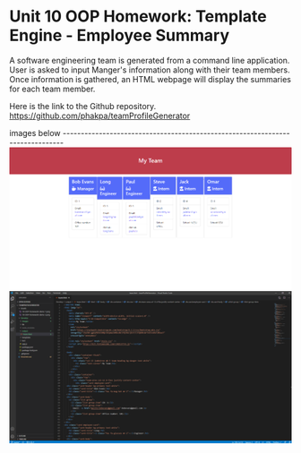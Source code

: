 # Unit 10 OOP Homework: Template Engine - Employee Summary

A software engineering team is generated from a command line application. User is asked to input Manger's information along with their team members. Once information is gathered, an HTML webpage will display the summaries for each team member.

Here is the link to the Github repository. https://github.com/phakpa/teamProfileGenerator

images below ------------------------------------------------------------------------------
![](./Develop/images/htmlPage.PNG)
![](./Develop/images/html.PNG)
